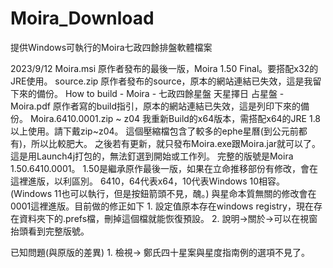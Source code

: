 # Moira_Download
提供Windows可執行的Moira七政四餘排盤軟體檔案

2023/9/12
Moira.msi
  原作者發布的最後一版，Moira 1.50 Final。要搭配x32的JRE使用。
source.zip
  原作者發布的source，原本的網站連結已失效，這是我留下來的備份。
How to build - Moira - 七政四餘星盤 天星擇日 占星盤 - Moira.pdf
  原作者寫的build指引，原本的網站連結已失效，這是列印下來的備份。
Moira.6410.0001.zip ~ z04 
  我重新Build的x64版本，需搭配x64的JRE 1.8以上使用。請下戴zip~z04。
  這個壓縮檔包含了較多的ephe星曆(到公元前都有)，所以比較肥大。
  之後若有更新，就只發布Moira.exe跟Moira.jar就可以了。
  這是用Launch4j打包的，無法釘選到開始或工作列。
  完整的版號是Moira 1.50.6410.0001。
  1.50是繼承原作最後一版，如果在立命推移部份有修改，會在這裡進版，以利區別。
  6410，64代表x64，10代表Windows 10相容。(Windows 11也可以執行，但是按鈕箭頭不見，醜。)
  與星命本質無關的修改會在0001這裡進版。目前做的修正如下
    1. 設定值原本存在windows registry，現在存在資料夾下的.prefs檔，刪掉這個檔就能恢復預設。
    2. 說明->關於->可以在視窗抬頭看到完整版號。

  已知問題(與原版的差異)
    1. 檢視-> 鄭氏四十星案與星度指南例的選項不見了。
